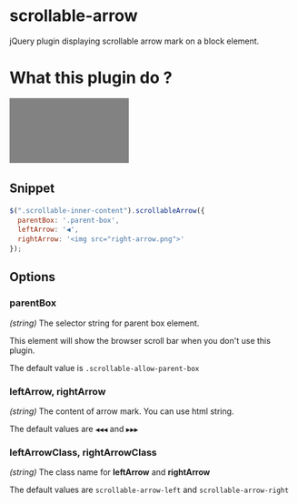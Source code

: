 scrollable-arrow
================

jQuery plugin displaying scrollable arrow mark on a block element.

# What this plugin do ?
![alt screenshot](https://github.com/bugcloud/scrollable-arrow/raw/master/screenshot.gif "ScreenShot")

## Snippet

```javascript
$(".scrollable-inner-content").scrollableArrow({
  parentBox: '.parent-box',
  leftArrow: '◀',
  rightArrow: '<img src="right-arrow.png">'
});
```

## Options

### parentBox
_(string)_ The selector string for parent box element.

This element will show the browser scroll bar when you don't use this plugin.

The default value is ```.scrollable-allow-parent-box```


### leftArrow, rightArrow
_(string)_ The content of arrow mark. You can use html string.

The default values are ```◀◀◀``` and ```▶▶▶```


### leftArrowClass, rightArrowClass
_(string)_ The class name for **leftArrow** and **rightArrow**

The default values are ```scrollable-arrow-left``` and ```scrollable-arrow-right```
